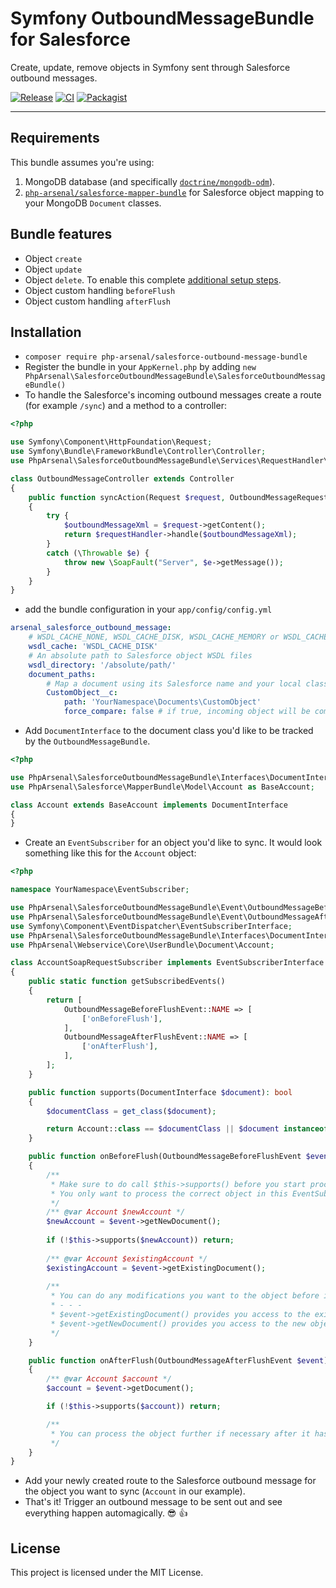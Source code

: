# Symfony OutboundMessageBundle for Salesforce

Create, update, remove objects in Symfony sent through Salesforce outbound messages. 

[![Release](https://img.shields.io/github/v/release/php-arsenal/salesforce-outbound-message-bundle)](https://github.com/php-arsenal/salesforce-outbound-message-bundle/releases)
[![CI](https://img.shields.io/github/workflow/status/php-arsenal/salesforce-outbound-message-bundle/CI)](https://github.com/php-arsenal/salesforce-outbound-message-bundle/actions/workflows/ci.yml)
[![Packagist](https://img.shields.io/packagist/dt/php-arsenal/salesforce-outbound-message-bundle)](https://packagist.org/packages/php-arsenal/salesforce-outbound-message-bundle)

---

## Requirements

This bundle assumes you're using:

1) MongoDB database (and specifically [`doctrine/mongodb-odm`](https://github.com/doctrine/mongodb-odm)).
2) [`php-arsenal/salesforce-mapper-bundle`](https://github.com/php-arsenal/salesforce-mapper-bundle) for Salesforce object mapping to your MongoDB `Document` classes.

## Bundle features

* Object `create`
* Object `update`
* Object `delete`. To enable this complete [additional setup steps](README-setup-removal.md).
* Object custom handling `beforeFlush`
* Object custom handling `afterFlush`

## Installation

* ```composer require php-arsenal/salesforce-outbound-message-bundle``` 
* Register the bundle in your `AppKernel.php` by adding 
```new PhpArsenal\SalesforceOutboundMessageBundle\SalesforceOutboundMessageBundle() ```
* To handle the Salesforce's incoming outbound messages create a route (for example `/sync`) and a method to a controller: 
```php
<?php

use Symfony\Component\HttpFoundation\Request;
use Symfony\Bundle\FrameworkBundle\Controller\Controller;
use PhpArsenal\SalesforceOutboundMessageBundle\Services\RequestHandler\OutboundMessageRequestHandler;

class OutboundMessageController extends Controller
{
    public function syncAction(Request $request, OutboundMessageRequestHandler $requestHandler)
    {
        try {
            $outboundMessageXml = $request->getContent();
            return $requestHandler->handle($outboundMessageXml);
        }
        catch (\Throwable $e) {
            throw new \SoapFault("Server", $e->getMessage());
        }
    }
}
```
* add the bundle configuration in your `app/config/config.yml`
```yaml
arsenal_salesforce_outbound_message:
    # WSDL_CACHE_NONE, WSDL_CACHE_DISK, WSDL_CACHE_MEMORY or WSDL_CACHE_BOTH
    wsdl_cache: 'WSDL_CACHE_DISK'                     
    # An absolute path to Salesforce object WSDL files
    wsdl_directory: '/absolute/path/' 
    document_paths:
        # Map a document using its Salesforce name and your local class 
        CustomObject__c:              
            path: 'YourNamespace\Documents\CustomObject'
            force_compare: false # if true, incoming object will be compared to existing ones in the database; will continue sync only if not equal
```
* Add `DocumentInterface` to the document class you'd like to be tracked by the `OutboundMessageBundle`.
```php
<?php

use PhpArsenal\SalesforceOutboundMessageBundle\Interfaces\DocumentInterface;
use PhpArsenal\Salesforce\MapperBundle\Model\Account as BaseAccount;

class Account extends BaseAccount implements DocumentInterface
{
}
```
* Create an `EventSubscriber` for an object you'd like to sync. It would look something like this for the `Account` object:
```php
<?php

namespace YourNamespace\EventSubscriber;

use PhpArsenal\SalesforceOutboundMessageBundle\Event\OutboundMessageBeforeFlushEvent;
use PhpArsenal\SalesforceOutboundMessageBundle\Event\OutboundMessageAfterFlushEvent;
use Symfony\Component\EventDispatcher\EventSubscriberInterface;
use PhpArsenal\SalesforceOutboundMessageBundle\Interfaces\DocumentInterface; 
use PhpArsenal\Webservice\Core\UserBundle\Document\Account;

class AccountSoapRequestSubscriber implements EventSubscriberInterface
{
    public static function getSubscribedEvents()
    {
        return [
            OutboundMessageBeforeFlushEvent::NAME => [
                ['onBeforeFlush'],
            ],
            OutboundMessageAfterFlushEvent::NAME => [
                ['onAfterFlush'],
            ],
        ];
    }

    public function supports(DocumentInterface $document): bool
    {
        $documentClass = get_class($document);

        return Account::class == $documentClass || $document instanceof Account;
    }

    public function onBeforeFlush(OutboundMessageBeforeFlushEvent $event)
    {
        /**
         * Make sure to do call $this->supports() before you start processing the object
         * You only want to process the correct object in this EventSubscriber (which is Account in this case)
         */
        /** @var Account $newAccount */
        $newAccount = $event->getNewDocument();
        
        if (!$this->supports($newAccount)) return; 
    
        /** @var Account $existingAccount */
        $existingAccount = $event->getExistingDocument();
        
        /**
         * You can do any modifications you want to the object before it get's saved (flushed) to the database.
         * - - -
         * $event->getExistingDocument() provides you access to the existing object (if it exists) 
         * $event->getNewDocument() provides you access to the new object delivered by the outbound message. This is the object that will be merged over the existing one (if any) and saved to the database. In most of the cases you only need to use this one.
         */
    }

    public function onAfterFlush(OutboundMessageAfterFlushEvent $event)
    {
        /** @var Account $account */
        $account = $event->getDocument();

        if (!$this->supports($account)) return; 

        /**
         * You can process the object further if necessary after it has been saved (flushed) to the database.
         */
    }
}
```
* Add your newly created route to the Salesforce outbound message for the object you want to sync (`Account` in our example).
* That's it! Trigger an outbound message to be sent out and see everything happen automagically. 😎 👍

## License

This project is licensed under the MIT License.

